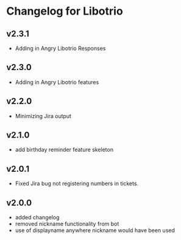 # Changelog for Libotrio

## v2.3.1
* Adding in Angry Libotrio Responses

## v2.3.0
* Adding in Angry Libotrio features

## v2.2.0
* Minimizing Jira output

## v2.1.0
* add birthday reminder feature skeleton

## v2.0.1
* Fixed Jira bug not registering numbers in tickets.

## v2.0.0
* added changelog
* removed nickname functionality from bot
* use of displayname anywhere nickname would have been used

